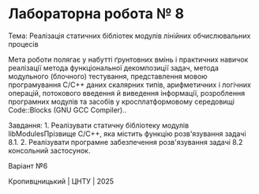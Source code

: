 # Лабораторна робота № 8
Тема: Реалізація статичних бібліотек модулів лінійних обчислювальних процесів

Мета роботи  полягає у набутті ґрунтовних вмінь і практичних навичок реалізації метода функціональної декомпозиції задач, метода модульного (блочного) тестування, представлення мовою програмування С/С++ даних скалярних типів, арифметичних і логічних операцій, потокового введення й виведення інформації, розроблення програмних модулів та засобів у кросплатформовому середовищі Code::Blocks (GNU GCC Compiler)..

Завдання: 1. Реалізувати статичну бібліотеку модулів libModulesПрізвище С/С++, яка містить функцію розв'язування задачі 8.1.
2. Реалізувати програмне забезпечення розв'язування задачі 8.2 консольний застосунок.

Варіант №6

Кропивцницький | ЦНТУ | 2025
